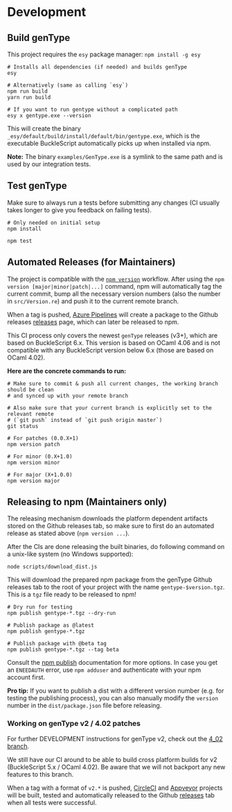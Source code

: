 # Development

## Build genType

This project requires the `esy` package manager: `npm install -g esy`

```
# Installs all dependencies (if needed) and builds genType
esy

# Alternatively (same as calling `esy`)
npm run build
yarn run build

# If you want to run gentype without a complicated path
esy x gentype.exe --version
```

This will create the binary
`_esy/default/build/install/default/bin/gentype.exe`, which is the executable
BuckleScript automatically picks up when installed via npm.

**Note:** The binary `examples/GenType.exe` is a symlink to the same path and is used by
our integration tests.

## Test genType

Make sure to always run a tests before submitting any changes (CI usually takes
longer to give you feedback on failing tests).

```
# Only needed on initial setup
npm install

npm test
```

## Automated Releases (for Maintainers)

The project is compatible with the [`npm
version`](https://docs.npmjs.com/cli/version) workflow. After using the `npm
version [major|minor|patch|...]` command, npm will automatically tag the
current commit, bump all the necessary version numbers (also the number in
`src/Version.re`) and push it to the current remote branch.

When a tag is pushed, [Azure
Pipelines](https://dev.azure.com/ccrisccris/genType/_build) will create a
package to the Github releases
[releases](https://github.com/cristianoc/genType/releases) page, which can
later be released to npm.

This CI process only covers the newest `genType` releases (v3+), which are based
on BuckleScript 6.x. This version is based on OCaml 4.06 and is not compatible with
any BuckleScript version below 6.x (those are based on OCaml 4.02).

**Here are the concrete commands to run:**

```
# Make sure to commit & push all current changes, the working branch should be clean
# and synced up with your remote branch

# Also make sure that your current branch is explicitly set to the relevant remote
# (`git push` instead of `git push origin master`)
git status

# For patches (0.0.X+1)
npm version patch

# For minor (0.X+1.0)
npm version minor

# For major (X+1.0.0)
npm version major
```

## Releasing to npm (Maintainers only)

The releasing mechanism downloads the platform dependent artifacts stored on
the Github releases tab, so make sure to first do an automated release as
stated above (`npm version ...`).

After the CIs are done releasing the built binaries, do following command on a
unix-like system (no Windows supported):

```
node scripts/download_dist.js
```

This will download the prepared npm package from the genType Github releases
tab to the root of your project with the name `gentype-$version.tgz`. This is
a `tgz` file ready to be released to npm!

```
# Dry run for testing
npm publish gentype-*.tgz --dry-run

# Publish package as @latest
npm publish gentype-*.tgz

# Publish package with @beta tag
npm publish gentype-*.tgz --tag beta
```

Consult the [npm publish](https://docs.npmjs.com/cli/publish) documentation for more options.
In case you get an `ENEEDAUTH` error, use `npm adduser` and authenticate with your npm account first.

**Pro tip:** If you want to publish a dist with a different version number
(e.g. for testing the publishing process), you can also manually modify the
`version` number in the `dist/package.json` file before releasing.

### Working on genType v2 / 4.02 patches

For further DEVELOPMENT instructions for genType v2, check out the [4_02
branch](https://github.com/cristianoc/genType/tree/4_02).

We still have our CI around to be able to build cross platform builds for v2 
(BuckleScript 5.x / OCaml 4.02). Be aware that we will not backport any new
features to this branch.

When a tag with a format of `v2.*` is pushed,
[CircleCI](https://circleci.com/gh/cristianoc/genType) and
[Appveyor](https://ci.appveyor.com/project/cristianoc/gentype) projects will be
built, tested and automatically released to the Github
[releases](https://github.com/cristianoc/genType/releases) tab when all tests
were successful.
